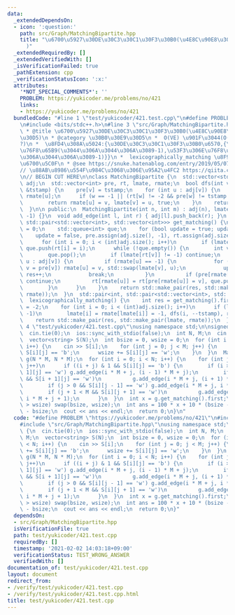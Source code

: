 ```yaml
---
data:
  _extendedDependsOn:
  - icon: ':question:'
    path: src/Graph/MatchingBipartite.hpp
    title: "\u6700\u5927\u30DE\u30C3\u30C1\u30F3\u30B0(\u4E8C\u90E8\u30B0\u30E9\u30D5\
      )"
  _extendedRequiredBy: []
  _extendedVerifiedWith: []
  _isVerificationFailed: true
  _pathExtension: cpp
  _verificationStatusIcon: ':x:'
  attributes:
    '*NOT_SPECIAL_COMMENTS*': ''
    PROBLEM: https://yukicoder.me/problems/no/421
    links:
    - https://yukicoder.me/problems/no/421
  bundledCode: "#line 1 \"test/yukicoder/421.test.cpp\"\n#define PROBLEM \"https://yukicoder.me/problems/no/421\"\
    \n#include <bits/stdc++.h>\n#line 3 \"src/Graph/MatchingBipartite.hpp\"\n/**\n\
    \ * @title \u6700\u5927\u30DE\u30C3\u30C1\u30F3\u30B0(\u4E8C\u90E8\u30B0\u30E9\
    \u30D5)\n * @category \u30B0\u30E9\u30D5\n *  O(VE) \u901F\u3044(O(E\u221AV)\u4E26\
    ?)\n *  \u8FD4\u308A\u5024:{\u30DE\u30C3\u30C1\u30F3\u30B0\u6570,{\u5DE6\u306E\
    \u76F8\u65B9(\u3044\u306A\u3044\u306A\u3089-1),\u53F3\u306E\u76F8\u65B9(\u3044\
    \u306A\u3044\u306A\u3089-1)}}\n *  lexicographically_matching \u8F9E\u66F8\u9806\
    \u6700\u5C0F\n * @see https://snuke.hatenablog.com/entry/2019/05/07/013609\n */\n\
    // \u88AB\u8986\u554F\u984C\u3068\u306E\u95A2\u4FC2 https://qiita.com/drken/items/7f98315b56c95a6181a4\n\
    \n// BEGIN CUT HERE\n\nclass MatchingBipartite {\n  std::vector<std::vector<int>>\
    \ adj;\n  std::vector<int> pre, rt, lmate, rmate;\n  bool dfs(int v, const int\
    \ &tstamp) {\n    pre[v] = tstamp;\n    for (int u : adj[v]) {\n      int w =\
    \ rmate[u];\n      if (w == -1 || (rt[w] != -2 && pre[w] != tstamp && dfs(w, tstamp)))\n\
    \        return rmate[u] = v, lmate[v] = u, true;\n    }\n    return false;\n\
    \  }\n\n public:\n  MatchingBipartite(int n, int m) : adj(n), lmate(n, -1), rmate(m,\
    \ -1) {}\n  void add_edge(int l, int r) { adj[l].push_back(r); }\n  std::pair<int,\
    \ std::pair<std::vector<int>, std::vector<int>>> get_matching() {\n    int res\
    \ = 0;\n    std::queue<int> que;\n    for (bool update = true; update;) {\n  \
    \    update = false, pre.assign(adj.size(), -1), rt.assign(adj.size(), -1);\n\
    \      for (int i = 0; i < (int)adj.size(); i++)\n        if (lmate[i] == -1)\
    \ que.push(rt[i] = i);\n      while (!que.empty()) {\n        int v = que.front();\n\
    \        que.pop();\n        if (lmate[rt[v]] != -1) continue;\n        for (int\
    \ u : adj[v]) {\n          if (rmate[u] == -1) {\n            for (; u != -1;\
    \ v = pre[v]) rmate[u] = v, std::swap(lmate[v], u);\n            update = true,\
    \ res++;\n            break;\n          }\n          if (pre[rmate[u]] != -1)\
    \ continue;\n          rt[rmate[u]] = rt[pre[rmate[u]] = v], que.push(rmate[u]);\n\
    \        }\n      }\n    }\n    return std::make_pair(res, std::make_pair(lmate,\
    \ rmate));\n  }\n  std::pair<int, std::pair<std::vector<int>, std::vector<int>>>\n\
    \  lexicographically_matching() {\n    int res = get_matching().first, tstamp\
    \ = -2;\n    for (int i = 0; i < (int)adj.size(); i++)\n      if (lmate[i] !=\
    \ -1)\n        lmate[i] = rmate[lmate[i]] = -1, dfs(i, --tstamp), rt[i] = -2;\n\
    \    return std::make_pair(res, std::make_pair(lmate, rmate));\n  }\n};\n#line\
    \ 4 \"test/yukicoder/421.test.cpp\"\nusing namespace std;\n\nsigned main() {\n\
    \  cin.tie(0);\n  ios::sync_with_stdio(false);\n  int N, M;\n  cin >> N >> M;\n\
    \  vector<string> S(N);\n  int bsize = 0, wsize = 0;\n  for (int i = 0; i < N;\
    \ i++) {\n    cin >> S[i];\n    for (int j = 0; j < M; j++) {\n      bsize +=\
    \ S[i][j] == 'b';\n      wsize += S[i][j] == 'w';\n    }\n  }\n  MatchingBipartite\
    \ g(N * M, N * M);\n  for (int i = 0; i < N; i++) {\n    for (int j = 0; j < M;\
    \ j++)\n      if ((i + j) & 1 && S[i][j] == 'b') {\n        if (i > 0 && S[i -\
    \ 1][j] == 'w') g.add_edge(i * M + j, (i - 1) * M + j);\n        if (i + 1 < N\
    \ && S[i + 1][j] == 'w')\n          g.add_edge(i * M + j, (i + 1) * M + j);\n\
    \        if (j > 0 && S[i][j - 1] == 'w') g.add_edge(i * M + j, i * M + j - 1);\n\
    \        if (j + 1 < M && S[i][j + 1] == 'w')\n          g.add_edge(i * M + j,\
    \ i * M + j + 1);\n      }\n  }\n  int x = g.get_matching().first;\n  if (bsize\
    \ > wsize) swap(bsize, wsize);\n  int ans = 100 * x + 10 * (bsize - x) + wsize\
    \ - bsize;\n  cout << ans << endl;\n  return 0;\n}\n"
  code: "#define PROBLEM \"https://yukicoder.me/problems/no/421\"\n#include <bits/stdc++.h>\n\
    #include \"src/Graph/MatchingBipartite.hpp\"\nusing namespace std;\n\nsigned main()\
    \ {\n  cin.tie(0);\n  ios::sync_with_stdio(false);\n  int N, M;\n  cin >> N >>\
    \ M;\n  vector<string> S(N);\n  int bsize = 0, wsize = 0;\n  for (int i = 0; i\
    \ < N; i++) {\n    cin >> S[i];\n    for (int j = 0; j < M; j++) {\n      bsize\
    \ += S[i][j] == 'b';\n      wsize += S[i][j] == 'w';\n    }\n  }\n  MatchingBipartite\
    \ g(N * M, N * M);\n  for (int i = 0; i < N; i++) {\n    for (int j = 0; j < M;\
    \ j++)\n      if ((i + j) & 1 && S[i][j] == 'b') {\n        if (i > 0 && S[i -\
    \ 1][j] == 'w') g.add_edge(i * M + j, (i - 1) * M + j);\n        if (i + 1 < N\
    \ && S[i + 1][j] == 'w')\n          g.add_edge(i * M + j, (i + 1) * M + j);\n\
    \        if (j > 0 && S[i][j - 1] == 'w') g.add_edge(i * M + j, i * M + j - 1);\n\
    \        if (j + 1 < M && S[i][j + 1] == 'w')\n          g.add_edge(i * M + j,\
    \ i * M + j + 1);\n      }\n  }\n  int x = g.get_matching().first;\n  if (bsize\
    \ > wsize) swap(bsize, wsize);\n  int ans = 100 * x + 10 * (bsize - x) + wsize\
    \ - bsize;\n  cout << ans << endl;\n  return 0;\n}"
  dependsOn:
  - src/Graph/MatchingBipartite.hpp
  isVerificationFile: true
  path: test/yukicoder/421.test.cpp
  requiredBy: []
  timestamp: '2021-02-02 14:03:18+09:00'
  verificationStatus: TEST_WRONG_ANSWER
  verifiedWith: []
documentation_of: test/yukicoder/421.test.cpp
layout: document
redirect_from:
- /verify/test/yukicoder/421.test.cpp
- /verify/test/yukicoder/421.test.cpp.html
title: test/yukicoder/421.test.cpp
---
```

